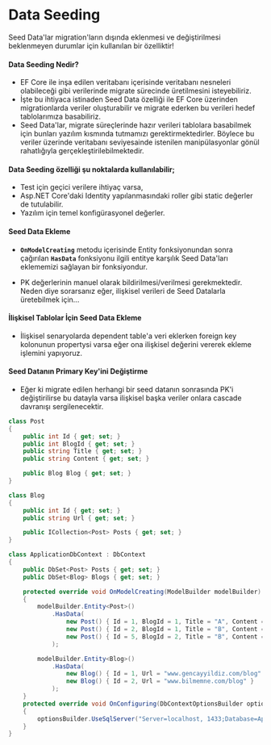 ﻿# Data Seeding

Seed Data'lar migration'ların dışında eklenmesi ve değiştirilmesi beklenmeyen durumlar için kullanılan bir özelliktir!

#### Data Seeding Nedir?
- EF Core ile inşa edilen veritabanı içerisinde veritabanı nesneleri olabileceği gibi verilerinde migrate sürecinde üretilmesini isteyebiliriz.
- İşte bu ihtiyaca istinaden Seed Data özelliği ile EF Core üzerinden migrationlarda veriler oluşturabilir ve migrate ederken bu verileri hedef tablolarımıza basabiliriz.
- Seed Data'lar, migrate süreçlerinde hazır verileri tablolara basabilmek için bunları yazılım kısmında tutmamızı gerektirmektedirler. Böylece bu veriler üzerinde veritabanı seviyesainde istenilen manipülasyonlar gönül rahatlığıyla gerçekleştirilebilmektedir.

#### Data Seeding özelliği şu noktalarda kullanılabilir;
- Test için geçici verilere ihtiyaç varsa,
- Asp.NET Core'daki Identity yapılanmasındaki roller gibi static değerler de tutulabilir.
- Yazılım için temel konfigürasyonel değerler.

#### Seed Data Ekleme
- **`OnModelCreating`** metodu içerisinde Entity fonksiyonundan sonra çağırılan **`HasData`** fonksiyonu ilgili entitye karşılık Seed Data'ları eklememizi sağlayan bir fonksiyondur.

- PK değerlerinin manuel olarak bildirilmesi/verilmesi gerekmektedir. Neden diye sorarsanız eğer, ilişkisel verileri de Seed Datalarla üretebilmek için...

#### İlişkisel Tablolar İçin Seed Data Ekleme
- İlişkisel senaryolarda dependent table'a veri eklerken foreign key kolonunun propertysi varsa eğer ona ilişkisel değerini vererek ekleme işlemini yapıyoruz.
#### Seed Datanın Primary Key'ini Değiştirme
- Eğer ki migrate edilen herhangi bir seed datanın sonrasında PK'i değiştirilirse bu datayla varsa ilişkisel başka veriler onlara cascade davranışı sergilenecektir.


```csharp
class Post
{
    public int Id { get; set; }
    public int BlogId { get; set; }
    public string Title { get; set; }
    public string Content { get; set; }

    public Blog Blog { get; set; }
}

class Blog
{
    public int Id { get; set; }
    public string Url { get; set; }

    public ICollection<Post> Posts { get; set; }
}

class ApplicationDbContext : DbContext
{
    public DbSet<Post> Posts { get; set; }
    public DbSet<Blog> Blogs { get; set; }

    protected override void OnModelCreating(ModelBuilder modelBuilder)
    {
        modelBuilder.Entity<Post>()
            .HasData(
                new Post() { Id = 1, BlogId = 1, Title = "A", Content = "..." },
                new Post() { Id = 2, BlogId = 1, Title = "B", Content = "..." },
                new Post() { Id = 5, BlogId = 2, Title = "B", Content = "..." }
            );

        modelBuilder.Entity<Blog>()
            .HasData(
                new Blog() { Id = 1, Url = "www.gencayyildiz.com/blog" },
                new Blog() { Id = 2, Url = "www.bilmemne.com/blog" }
            );
    }
    protected override void OnConfiguring(DbContextOptionsBuilder optionsBuilder)
    {
        optionsBuilder.UseSqlServer("Server=localhost, 1433;Database=ApplicationDb;User ID=SA;Password=1q2w3e4r+!");
    }
}
```
